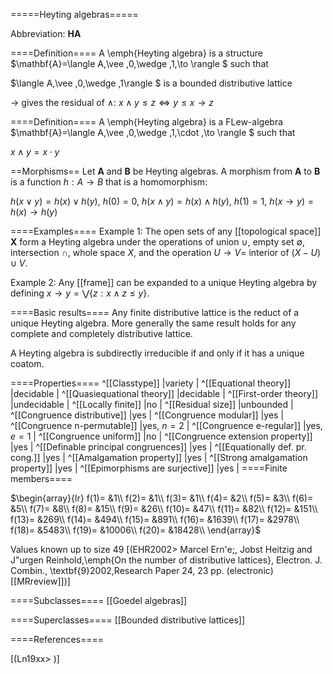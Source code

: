 =====Heyting algebras=====

Abbreviation: **HA**


====Definition====
A \emph{Heyting algebra} is a structure $\mathbf{A}=\langle A,\vee
,0,\wedge ,1,\to \rangle $ such that


$\langle A,\vee ,0,\wedge ,1\rangle $ is a bounded distributive
lattice


$\to$ gives the residual of $\wedge$:  $x\wedge y\leq z\Longleftrightarrow y\leq x\to z$

====Definition====
A \emph{Heyting algebra} is a FLew-algebra $\mathbf{A}=\langle A,\vee
,0,\wedge ,1,\cdot ,\to \rangle $ such that


$x\wedge y=x\cdot y$

==Morphisms==
Let $\mathbf{A}$ and $\mathbf{B}$ be Heyting algebras. 
A morphism from $\mathbf{A}$ to $\mathbf{B}$ is a function $h:A\to B$ that is a homomorphism: 

$h(x\vee y)=h(x)\vee h(y)$, $h(0)=0$, 
$h(x\wedge y)=h(x)\wedge h(y)$, $h(1)=1$, 
$h(x\to y)=h(x)\to h(y)$

====Examples====
Example 1: The open sets of any [[topological space]] $\mathbf X$ form a Heyting algebra under the operations of union $\cup$, 
empty set $\emptyset$, intersection $\cap$, whole space $X$, and the operation $U\to V=$ interior of $(X - U)\cup V$.

Example 2: Any [[frame]] can be expanded to a unique Heyting algebra by defining $x\to y = \bigvee\{z:x\wedge z\le y\}$.

====Basic results====
Any finite distributive lattice is the reduct of a unique Heyting algebra. More generally the same result holds for any complete and completely distributive lattice.

A Heyting algebra is subdirectly irreducible if and only if it has a unique coatom.

====Properties====
^[[Classtype]]  |variety |
^[[Equational theory]]  |decidable |
^[[Quasiequational theory]]  |decidable |
^[[First-order theory]]  |undecidable |
^[[Locally finite]]  |no |
^[[Residual size]]  |unbounded |
^[[Congruence distributive]]  |yes |
^[[Congruence modular]]  |yes |
^[[Congruence n-permutable]]  |yes, $n=2$ |
^[[Congruence e-regular]]  |yes, $e=1$ |
^[[Congruence uniform]]  |no |
^[[Congruence extension property]]  |yes |
^[[Definable principal congruences]]  |yes |
^[[Equationally def. pr. cong.]]  |yes |
^[[Amalgamation property]]  |yes |
^[[Strong amalgamation property]]  |yes |
^[[Epimorphisms are surjective]]  |yes |
====Finite members====

$\begin{array}{lr}
f(1)= &1\\
f(2)= &1\\
f(3)= &1\\
f(4)= &2\\
f(5)= &3\\
f(6)= &5\\
f(7)= &8\\
f(8)= &15\\
f(9)= &26\\
f(10)= &47\\
f(11)= &82\\
f(12)= &151\\
f(13)= &269\\
f(14)= &494\\
f(15)= &891\\
f(16)= &1639\\
f(17)= &2978\\
f(18)= &5483\\
f(19)= &10006\\
f(20)= &18428\\
\end{array}$

Values known up to size 49 [(EHR2002> Marcel Ern\'e;, Jobst Heitzig and J\"urgen Reinhold,\emph{On the number of distributive lattices},
Electron. J. Combin.,
\textbf{9}2002,Research Paper 24, 23 pp. (electronic)[[MRreview]])]

====Subclasses====
[[Goedel algebras]] 

====Superclasses====
[[Bounded distributive lattices]] 


====References====

[(Ln19xx>
)]